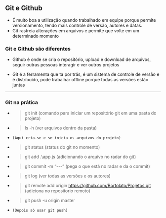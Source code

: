 ## Git e Github

- É muito boa a utilização quando trabalhado em equipe porque permite versionamento, tendo mais controle de versão, autores e datas.
- Git rastreia alterações em arquivos e permite que volte em um determinado momento

### Git e Github são diferentes

- Github é onde se cria o repositório, upload e download de arquivos, seguir outras pessoas interagir e ver outros projetos

- Git é a ferramenta que ta por trás, é um sistema de controle de versão e é distribuído, pode trabalhar offline porque todas as versões estão juntas

-----------------------------------------------------------------------

### Git na prática

- > git init	(comando para iniciar um repositório git em uma pasta do projeto)
- > ls -h		(ver arquivos dentro da pasta)
-     (Aqui cria-se e se inicia os arquivos do projeto)
- > git status	(status do git no momento)
- > git add .\app.js (adicionando o arquivo no radar do git)
- > git commit -m “---” (pega o que está no radar e da o commit)
- > git log 		(ver todas as versões e os autores)
- > git remote add origin https://github.com/Bortolato/Projetos.git (adiciona no repositorio remoto)
- > git push -u origin master
-     (Depois só usar git push)
